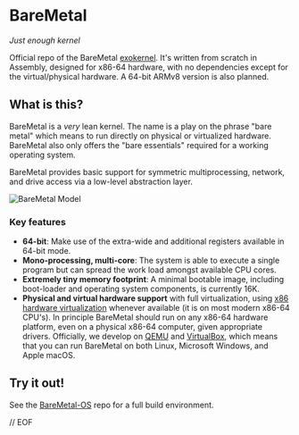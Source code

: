# BareMetal

_Just enough kernel_

Official repo of the BareMetal [exokernel](http://en.wikipedia.org/wiki/Exokernel). It's written from scratch in Assembly, designed for x86-64 hardware, with no dependencies except for the virtual/physical hardware. A 64-bit ARMv8 version is also planned.


## What is this?

BareMetal is a _very_ lean kernel. The name is a play on the phrase "bare metal" which means to run directly on physical or virtualized hardware. BareMetal also only offers the "bare essentials" required for a working operating system.

BareMetal provides basic support for symmetric multiprocessing, network, and drive access via a low-level abstraction layer.

![BareMetal Model](./doc/BareMetal-Model.png)


### Key features
* **64-bit**: Make use of the extra-wide and additional registers available in 64-bit mode.
* **Mono-processing, multi-core**: The system is able to execute a single program but can spread the work load amongst available CPU cores.
* **Extremely tiny memory footprint**: A minimal bootable image, including boot-loader and operating system components, is currently 16K.
* **Physical and virtual hardware support** with full virtualization, using [x86 hardware virtualization](https://en.wikipedia.org/wiki/X86_virtualization) whenever available (it is on most modern x86-64 CPU's). In principle BareMetal should run on any x86-64 hardware platform, even on a physical x86-64 computer, given appropriate drivers. Officially, we develop on [QEMU](http://www.qemu.org) and [VirtualBox](https://www.virtualbox.org), which means that you can run BareMetal on both Linux, Microsoft Windows, and Apple macOS.


## Try it out!

See the [BareMetal-OS](https://github.com/ReturnInfinity/BareMetal-OS) repo for a full build environment.


// EOF
